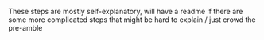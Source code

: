 These steps are mostly self-explanatory, will have a readme if there are some more complicated steps
that might be hard to explain / just crowd the pre-amble